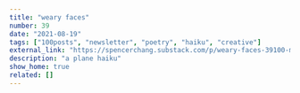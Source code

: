 ```yaml
---
title: "weary faces"
number: 39
date: "2021-08-19"
tags: ["100posts", "newsletter", "poetry", "haiku", "creative"]
external_link: "https://spencerchang.substack.com/p/weary-faces-39100-mini-"
description: "a plane haiku"
show_home: true
related: []
---
```


